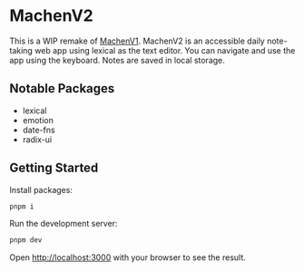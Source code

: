 # MachenV2

This is a WIP remake of [MachenV1](https://machen.vercel.app/calendar). MachenV2 is an accessible daily note-taking web app using lexical as the text editor. You can navigate and use the app using the keyboard. Notes are saved in local storage.

## Notable Packages

- lexical
- emotion
- date-fns
- radix-ui

## Getting Started

Install packages:

```bash
pnpm i
```

Run the development server:

```bash
pnpm dev
```

Open [http://localhost:3000](http://localhost:3000) with your browser to see the result.
